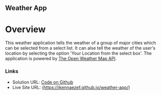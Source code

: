 ## Weather App


# Overview

This weather application tells the weather of a group of major cities which can be selected from a select list. It can alse tell the weather of the user's location by selecting the option 'Your Location from the select box'. The application is powered by [The Open Weather Map API](http://api.openweathermap.org).

### Links

- Solution URL: [Code on Github](https://github.com/ikennaezef/weather-app)
- Live Site URL: (https://ikennaezef.github.io/weather-app/)